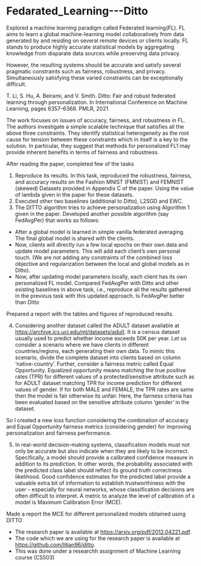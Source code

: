 # Fedarated_Learning---Ditto
Explored a machine learning paradigm called Federated learning(FL). FL aims to learn a global machine-learning model collaboratively from data generated
by and residing on several remote devices or clients locally. FL stands to produce highly accurate statistical models by aggregating knowledge from disparate data sources while preserving data privacy.

However, the resulting systems should be accurate and satisfy several pragmatic constraints such as fairness, robustness, and privacy. Simultaneously satisfying these varied
constraints can be exceptionally difficult.

T. Li, S. Hu, A. Beirami, and V. Smith. Ditto: Fair and robust federated learning through personalization. In International Conference on Machine Learning, pages 6357–6368. PMLR, 2021

The work focuses on issues of accuracy, fairness, and robustness in FL. The authors investigate a simple scalable technique that satisfies all the above three constraints. They identify statistical heterogeneity as the root cause for tension between these constraints which in itself is a key to the solution. In particular, they suggest that methods for personalized FL1 may provide inherent benefits in terms of fairness and robustness.

After reading the paper, completed few of the tasks 

1. Reproduce its results. In this task, reproduced the robustness, fairness, and accuracy results on the Fashion MNIST (FMNIST) and FEMNIST (skewed) Datasets provided in Appendix C of the paper. Using the value of lambda given in the paper for these datasets.
2. Executed other two baselines (additional to Ditto), L2SGD and EWC.
3. The DITTO algorithm tries to achieve personalization using Algorithm 1 given in the paper. Developed another possible algorithm (say FedAvgPer) that works as follows:
- After a global model is learned in simple vanilla federated averaging. The final global model is shared with the clients.
- Now, clients will directly run a few local epochs on their own data and update model parameters. This will add each client’s own personal touch. (We are not adding any constraints of the combined loss objective and regularization between the local and global models as in Ditto).
-  Now, after updating model parameters locally, each client has its own personalized FL model.
Compared FedAvgPer with Ditto and other existing baselines in above task, i.e., reproduce all the results gathered in the previous task with this updated approach. Is FedAvgPer better than Ditto

Prepared a report with the tables and figures of reproduced results.

4. Considering another dataset called the ADULT dataset available at https://archive.ics.uci.edu/ml/datasets/adult. It is a census dataset usually used to predict whether income exceeds 50K per year. Let us consider a scenario where we have clients in different countries/regions, each generating their own data. To mimic this scenario, divide the complete dataset into clients based on column ‘native-country’. Further, consider a fairness metric called Equal Opportunity. Equalized opportunity means matching the true positive rates (TPR) for different values of a protected/sensitive attribute such as for ADULT dataset matching TPR for income prediction for different values of gender. If for both MALE and FEMALE, the TPR rates are same then the model is fair otherwise its unfair. Here, the fairness criteria has been evaluated based on the sensitive attribute column ‘gender’ in the dataset.

So I created a new loss function considering the combination of accuracy and Equal Opportunity fairness metrics (considering gender) for improving personalization and
fairness performance. 

5. In real-world decision-making systems, classification models must not only be accurate but also indicate when they are likely to be incorrect. Specifically, a model should provide a calibrated confidence measure in addition to its prediction. In other words, the probability associated with the predicted class label should reflect its ground truth correctness likelihood. Good confidence estimates for the predicted label provide a valuable extra bit of information to establish trustworthiness with the user – especially for neural networks, whose classification decisions are often difficult to interpret. A metric to analyze the level of calibration of a model is Maximum Calibration Error (MCE).
   
Made a report the MCE for different personalized models obtained using DITTO

- The research paper is available at https://arxiv.org/pdf/2012.04221.pdf.
- The code which we are using for the research paper is available at https://github.com/litian96/ditto.
- This was done under a researchh assignment of Machine Learning course (CS503)
